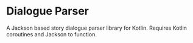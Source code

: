 # Dialogue Parser

A Jackson based story dialogue parser library for Kotlin. Requires Kotlin coroutines and Jackson to function.
